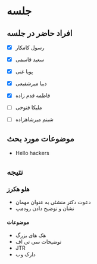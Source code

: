 # جلسه
## افراد حاضر در جلسه
- [x] رسول کامکار
- [x] سعید قاسمی
- [x] پویا غنی
- [x] دیبا میرشفیعی
- [x] فاطمه قدم زاده
- [ ] ملیکا فتوحی
- [ ] شبنم میرشاهزاده


## موضوعات مورد بحث
* Hello hackers

## نتیجه

### هلو هکرز
* دعوت دکتر منشئی به عنوان مهمان
* نشان و توضیح دادن رودمپ
#### موضوعات
* هک های بزرگ
* توضیحات سی تی اف
* JTR
* دارک وب